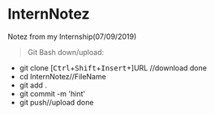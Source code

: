 # InternNotez
Notez from my Internship(07/09/2019)  

>Git Bash down/upload:  
   - git clone [<kbd>Ctrl</kbd>+<kbd>Shift</kbd>+<kbd>Insert</kbd>+]URL //download done
   - cd InternNotez//FileName
   - git add .
   - git commit -m 'hint'
   - git push//upload done